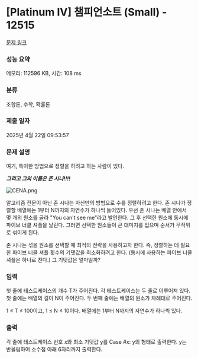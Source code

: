# [Platinum IV] 챔피언소트 (Small) - 12515 

[문제 링크](https://www.acmicpc.net/problem/12515) 

### 성능 요약

메모리: 112596 KB, 시간: 108 ms

### 분류

조합론, 수학, 확률론

### 제출 일자

2025년 4월 22일 09:53:57

### 문제 설명

<p>여기, 특이한 방법으로 정렬을 하려고 하는 사람이 있다.</p>

<p><strong><em>그리고 그의 이름은 존 시나!!!!</em></strong></p>

<p><img alt="CENA.png" src="https://upload.acmicpc.net/0a735ed4-7f4a-4536-8ec0-35ae4611fbf5/-/preview/"></p>

<p>알고리즘 전문이 아닌 존 시나는 자신만의 방법으로 수를 정렬하려고 한다. 존 시나가 정렬할 배열에는 1부터 N까지의 자연수가 하나씩 들어있다. 우선 존 시나는 배열 안에서 몇 개의 원소를 골라 "You can't see me"라고 발언한다. 그 후 선택한 원소에 동시에 파이브 너클 셔플을 날린다. 그러면 선택한 원소들이 큰 대미지를 입으며 순서가 무작위로 섞이게 된다.</p>

<p>존 시나는 섞을 원소를 선택할 때 최적의 전략을 사용하고자 한다. 즉, 정렬하는 데 필요한 파이브 너클 셔플 횟수의 기댓값을 최소화하려고 한다. (동시에 사용하는 파이브 너클 셔플은 하나로 친다.) 그 기댓값은 얼마일까?</p>

### 입력 

 <p>첫 줄에 테스트케이스의 개수 T가 주어진다. 각 테스트케이스는 두 줄로 이루어져 있다. 첫 줄에는 배열의 길이 N이 주어진다. 두 번째 줄에는 배열의 원소가 차례대로 주어진다.</p>

<p>1 ≤ T ≤ 100이고, 1 ≤ N ≤ 10이다. 배열에는 1부터 N까지의 자연수가 하나씩 있다.</p>

### 출력 

 <p>각 줄에 테스트케이스 번호 x와 최소 기댓값 y를 Case #x: y의 형태로 출력한다. y는 반올림하여 소수점 아래 6자리까지 출력한다.</p>

